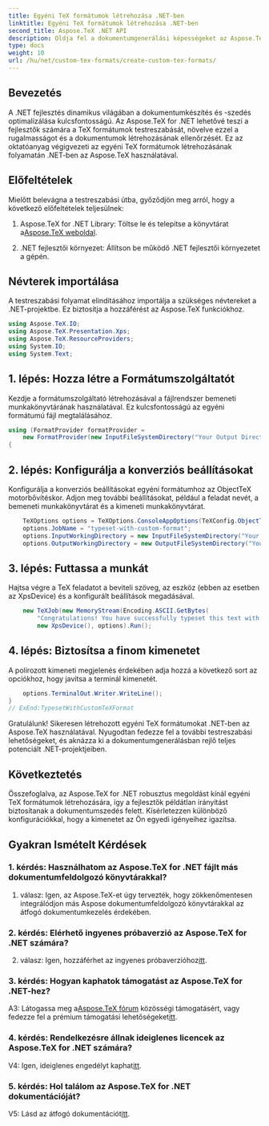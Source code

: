 ```yaml
---
title: Egyéni TeX formátumok létrehozása .NET-ben
linktitle: Egyéni TeX formátumok létrehozása .NET-ben
second_title: Aspose.TeX .NET API
description: Oldja fel a dokumentumgenerálási képességeket az Aspose.TeX for .NET segítségével. Hozzon létre egyedi TeX formátumokat könnyedén.
type: docs
weight: 10
url: /hu/net/custom-tex-formats/create-custom-tex-formats/
---
```

## Bevezetés

A .NET fejlesztés dinamikus világában a dokumentumkészítés és -szedés optimalizálása kulcsfontosságú. Az Aspose.TeX for .NET lehetővé teszi a fejlesztők számára a TeX formátumok testreszabását, növelve ezzel a rugalmasságot és a dokumentumok létrehozásának ellenőrzését. Ez az oktatóanyag végigvezeti az egyéni TeX formátumok létrehozásának folyamatán .NET-ben az Aspose.TeX használatával.

## Előfeltételek

Mielőtt belevágna a testreszabási útba, győződjön meg arról, hogy a következő előfeltételek teljesülnek:

1.  Aspose.TeX for .NET Library: Töltse le és telepítse a könyvtárat a[Aspose.TeX weboldal](https://releases.aspose.com/tex/net/).

2. .NET fejlesztői környezet: Állítson be működő .NET fejlesztői környezetet a gépén.

## Névterek importálása

A testreszabási folyamat elindításához importálja a szükséges névtereket a .NET-projektbe. Ez biztosítja a hozzáférést az Aspose.TeX funkciókhoz.

```csharp
using Aspose.TeX.IO;
using Aspose.TeX.Presentation.Xps;
using Aspose.TeX.ResourceProviders;
using System.IO;
using System.Text;
```

## 1. lépés: Hozza létre a Formátumszolgáltatót

Kezdje a formátumszolgáltató létrehozásával a fájlrendszer bemeneti munkakönyvtárának használatával. Ez kulcsfontosságú az egyéni formátumú fájl megtalálásához.

```csharp
using (FormatProvider formatProvider =
    new FormatProvider(new InputFileSystemDirectory("Your Output Directory"), "customtex"))
{
```

## 2. lépés: Konfigurálja a konverziós beállításokat

Konfigurálja a konverziós beállításokat egyéni formátumhoz az ObjectTeX motorbővítéskor. Adjon meg további beállításokat, például a feladat nevét, a bemeneti munkakönyvtárat és a kimeneti munkakönyvtárat.

```csharp
    TeXOptions options = TeXOptions.ConsoleAppOptions(TeXConfig.ObjectTeX(formatProvider));
    options.JobName = "typeset-with-custom-format";
    options.InputWorkingDirectory = new InputFileSystemDirectory("Your Input Directory");
    options.OutputWorkingDirectory = new OutputFileSystemDirectory("Your Output Directory");
```

## 3. lépés: Futtassa a munkát

Hajtsa végre a TeX feladatot a beviteli szöveg, az eszköz (ebben az esetben az XpsDevice) és a konfigurált beállítások megadásával.

```csharp
    new TeXJob(new MemoryStream(Encoding.ASCII.GetBytes(
        "Congratulations! You have successfully typeset this text with your own TeX format!\\end")),
        new XpsDevice(), options).Run();
```

## 4. lépés: Biztosítsa a finom kimenetet

A polírozott kimeneti megjelenés érdekében adja hozzá a következő sort az opciókhoz, hogy javítsa a terminál kimenetét.

```csharp
    options.TerminalOut.Writer.WriteLine();
}
// ExEnd:TypesetWithCustomTeXFormat
```

Gratulálunk! Sikeresen létrehozott egyéni TeX formátumokat .NET-ben az Aspose.TeX használatával. Nyugodtan fedezze fel a további testreszabási lehetőségeket, és aknázza ki a dokumentumgenerálásban rejlő teljes potenciált .NET-projektjeiben.

## Következtetés

Összefoglalva, az Aspose.TeX for .NET robusztus megoldást kínál egyéni TeX formátumok létrehozására, így a fejlesztők példátlan irányítást biztosítanak a dokumentumszedés felett. Kísérletezzen különböző konfigurációkkal, hogy a kimenetet az Ön egyedi igényeihez igazítsa.

## Gyakran Ismételt Kérdések

### 1. kérdés: Használhatom az Aspose.TeX for .NET fájlt más dokumentumfeldolgozó könyvtárakkal?

1. válasz: Igen, az Aspose.TeX-et úgy tervezték, hogy zökkenőmentesen integrálódjon más Aspose dokumentumfeldolgozó könyvtárakkal az átfogó dokumentumkezelés érdekében.

### 2. kérdés: Elérhető ingyenes próbaverzió az Aspose.TeX for .NET számára?

 2. válasz: Igen, hozzáférhet az ingyenes próbaverzióhoz[itt](https://releases.aspose.com/).

### 3. kérdés: Hogyan kaphatok támogatást az Aspose.TeX for .NET-hez?

 A3: Látogassa meg a[Aspose.TeX fórum](https://forum.aspose.com/c/tex/47) közösségi támogatásért, vagy fedezze fel a prémium támogatási lehetőségeket[itt](https://purchase.aspose.com/buy).

### 4. kérdés: Rendelkezésre állnak ideiglenes licencek az Aspose.TeX for .NET számára?

 V4: Igen, ideiglenes engedélyt kaphat[itt](https://purchase.aspose.com/temporary-license/).

### 5. kérdés: Hol találom az Aspose.TeX for .NET dokumentációját?

 V5: Lásd az átfogó dokumentációt[itt](https://reference.aspose.com/tex/net/).